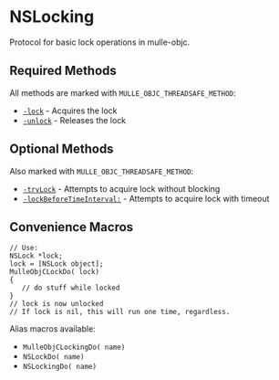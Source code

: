 # NSLocking

Protocol for basic lock operations in mulle-objc.

## Required Methods
All methods are marked with `MULLE_OBJC_THREADSAFE_METHOD`:

- [`-lock`](https://www.perplexity.ai/search?q=Please+create+some+detailed+API+documentation+for+the+method+lock+of+NSLocking+of+the+MulleObjC+project+https://github.com/mulle-objc/MulleObjC.+You+will+find+source+code+probably+at+https://github.com/mulle-objc/MulleObjC/blob/master/src/protocol/NSLocking.h) - Acquires the lock
- [`-unlock`](https://www.perplexity.ai/search?q=Please+create+some+detailed+API+documentation+for+the+method+unlock+of+NSLocking+of+the+MulleObjC+project+https://github.com/mulle-objc/MulleObjC.+You+will+find+source+code+probably+at+https://github.com/mulle-objc/MulleObjC/blob/master/src/protocol/NSLocking.h) - Releases the lock

## Optional Methods
Also marked with `MULLE_OBJC_THREADSAFE_METHOD`:

- [`-tryLock`](https://www.perplexity.ai/search?q=Please+create+some+detailed+API+documentation+for+the+method+tryLock+of+NSLocking+of+the+MulleObjC+project+https://github.com/mulle-objc/MulleObjC.+You+will+find+source+code+probably+at+https://github.com/mulle-objc/MulleObjC/blob/master/src/protocol/NSLocking.h) - Attempts to acquire lock without blocking
- [`-lockBeforeTimeInterval:`](https://www.perplexity.ai/search?q=Please+create+some+detailed+API+documentation+for+the+method+lockBeforeTimeInterval+of+NSLocking+of+the+MulleObjC+project+https://github.com/mulle-objc/MulleObjC.+You+will+find+source+code+probably+at+https://github.com/mulle-objc/MulleObjC/blob/master/src/protocol/NSLocking.h) - Attempts to acquire lock with timeout

## Convenience Macros

```objc
// Use:
NSLock *lock;
lock = [NSLock object];
MulleObjCLockDo( lock)
{
   // do stuff while locked
}
// lock is now unlocked
// If lock is nil, this will run one time, regardless.
```

Alias macros available:
- `MulleObjCLockingDo( name)`
- `NSLockDo( name)`
- `NSLockingDo( name)`